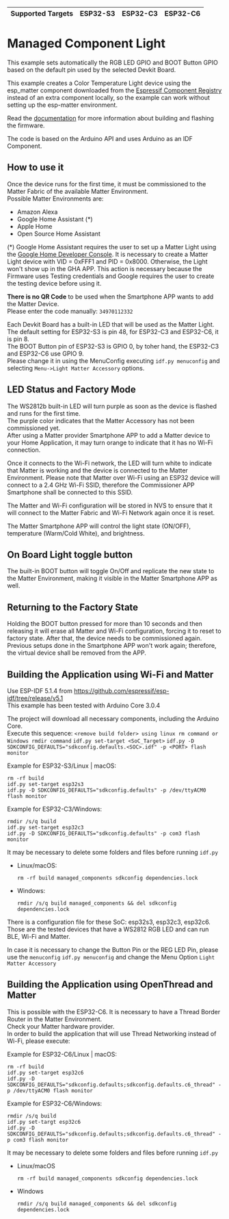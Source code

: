 | Supported Targets | ESP32-S3 | ESP32-C3 | ESP32-C6 |
| ----------------- | -------- | -------- | -------- |


# Managed Component Light

This example sets automatically the RGB LED GPIO and BOOT Button GPIO based on the default pin used by the selected Devkit Board.

This example creates a Color Temperature Light device using the esp_matter component downloaded from the [Espressif Component Registry](https://components.espressif.com/) instead of an extra component locally, so the example can work without setting up the esp-matter environment.

Read the [documentation](https://docs.espressif.com/projects/esp-matter/en/latest/esp32/developing.html) for more information about building and flashing the firmware.

The code is based on the Arduino API and uses Arduino as an IDF Component.

## How to use it

Once the device runs for the first time, it must be commissioned to the Matter Fabric of the available Matter Environment.  
Possible Matter Environments are:  
- Amazon Alexa
- Google Home Assistant (*)
- Apple Home
- Open Source Home Assistant

(*) Google Home Assistant requires the user to set up a Matter Light using the [Google Home Developer Console](https://developers.home.google.com/codelabs/matter-device#2). It is necessary to create a Matter Light device with VID = 0xFFF1 and PID = 0x8000. Otherwise, the Light won't show up in the GHA APP. This action is necessary because the Firmware uses Testing credentials and Google requires the user to create the testing device before using it.

**There is no QR Code** to be used when the Smartphone APP wants to add the Matter Device.  
Please enter the code manually: `34970112332`

Each Devkit Board has a built-in LED that will be used as the Matter Light.  
The default setting for ESP32-S3 is pin 48, for ESP32-C3 and ESP32-C6, it is pin 8.  
The BOOT Button pin of ESP32-S3 is GPIO 0, by toher hand, the ESP32-C3 and ESP32-C6 use GPIO 9.  
Please change it in using the MenuConfig executing `idf.py menuconfig` and selecting `Menu->Light Matter Accessory` options.

## LED Status and Factory Mode

The WS2812b built-in LED will turn purple as soon as the device is flashed and runs for the first time.  
The purple color indicates that the Matter Accessory has not been commissioned yet.  
After using a Matter provider Smartphone APP to add a Matter device to your Home Application, it may turn orange to indicate that it has no Wi-Fi connection.

Once it connects to the Wi-Fi network, the LED will turn white to indicate that Matter is working and the device is connected to the Matter Environment.
Please note that Matter over Wi-Fi using an ESP32 device will connect to a 2.4 GHz Wi-Fi SSID, therefore the Commissioner APP Smartphone shall be connected to this SSID.

The Matter and Wi-Fi configuration will be stored in NVS to ensure that it will connect to the Matter Fabric and Wi-Fi Network again once it is reset.

The Matter Smartphone APP will control the light state (ON/OFF), temperature (Warm/Cold White), and brightness.

## On Board Light toggle button

The built-in BOOT button will toggle On/Off and replicate the new state to the Matter Environment, making it visible in the Matter Smartphone APP as well.

## Returning to the Factory State

Holding the BOOT button pressed for more than 10 seconds and then releasing it will erase all Matter and Wi-Fi configuration, forcing it to reset to factory state. After that, the device needs to be commissioned again.  
Previous setups done in the Smartphone APP won't work again; therefore, the virtual device shall be removed from the APP.

## Building the Application using Wi-Fi and Matter

Use ESP-IDF 5.1.4 from https://github.com/espressif/esp-idf/tree/release/v5.1  
This example has been tested with Arduino Core 3.0.4

The project will download all necessary components, including the Arduino Core.  
Execute this sequence:
 `<remove build folder> using linux rm command or Windows rmdir command`
 `idf.py set-target <SoC_Target>`
 `idf.py -D SDKCONFIG_DEFAULTS="sdkconfig.defaults.<SOC>.idf" -p <PORT> flash monitor`

Example for ESP32-S3/Linux | macOS:  
```
rm -rf build
idf.py set-target esp32s3
idf.py -D SDKCONFIG_DEFAULTS="sdkconfig.defaults" -p /dev/ttyACM0 flash monitor
```
Example for ESP32-C3/Windows:  
```
rmdir /s/q build
idf.py set-target esp32c3
idf.py -D SDKCONFIG_DEFAULTS="sdkconfig.defaults" -p com3 flash monitor
```

It may be necessary to delete some folders and files  before running `idf.py`  
- Linux/macOS:
  ```
  rm -rf build managed_components sdkconfig dependencies.lock
  ```  
- Windows:
  ```
  rmdir /s/q build managed_components && del sdkconfig dependencies.lock
  ```

There is a configuration file for these SoC: esp32s3, esp32c3, esp32c6.
Those are the tested devices that have a WS2812 RGB LED and can run BLE, Wi-Fi and Matter.

In case it is necessary to change the Button Pin or the REG LED Pin, please use the `menuconfig`
`idf.py menuconfig` and change the Menu Option `Light Matter Accessory`

## Building the Application using OpenThread and Matter

This is possible with the ESP32-C6.
It is necessary to have a Thread Border Router in the Matter Environment.  
Check your Matter hardware provider.  
In order to build the application that will use Thread Networking instead of Wi-Fi, please execute:

Example for ESP32-C6/Linux | macOS:  
```
rm -rf build
idf.py set-target esp32c6
idf.py -D SDKCONFIG_DEFAULTS="sdkconfig.defaults;sdkconfig.defaults.c6_thread" -p /dev/ttyACM0 flash monitor
```
Example for ESP32-C6/Windows:  
```
rmdir /s/q build
idf.py set-targt esp32c6
idf.py -D SDKCONFIG_DEFAULTS="sdkconfig.defaults;sdkconfig.defaults.c6_thread" -p com3 flash monitor
```

It may be necessary to delete some folders and files before running `idf.py`  
- Linux/macOS
  ```
  rm -rf build managed_components sdkconfig dependencies.lock
  ```  
- Windows
  ```
  rmdir /s/q build managed_components && del sdkconfig dependencies.lock
  ```
